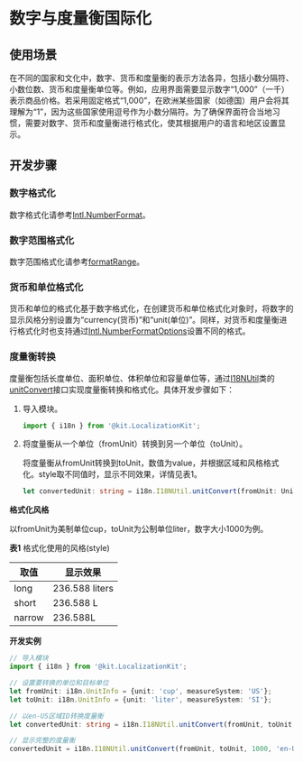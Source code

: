 # 数字与度量衡国际化

<!--Kit: Localization Kit-->
<!--Subsystem: Global-->
<!--Owner: @yliupy-->
<!--SE: @sunyaozu-->
<!--TSE: @lpw_work-->

## 使用场景

在不同的国家和文化中，数字、货币和度量衡的表示方法各异，包括小数分隔符、小数位数、货币和度量衡单位等。例如，应用界面需要显示数字“1,000”（一千）表示商品价格。若采用固定格式“1,000”，在欧洲某些国家（如德国）用户会将其理解为“1”，因为这些国家使用逗号作为小数分隔符。为了确保界面符合当地习惯，需要对数字、货币和度量衡进行格式化，使其根据用户的语言和地区设置显示。

## 开发步骤

### 数字格式化

数字格式化请参考[Intl.NumberFormat](https://developer.mozilla.org/en-US/docs/Web/JavaScript/Reference/Global_Objects/Intl/NumberFormat)。

### 数字范围格式化

数字范围格式化请参考[formatRange](https://developer.mozilla.org/en-US/docs/Web/JavaScript/Reference/Global_Objects/Intl/NumberFormat/formatRange)。

### 货币和单位格式化

货币和单位的格式化基于数字格式化，在创建货币和单位格式化对象时，将数字的显示风格分别设置为“currency(货币)”和“unit(单位)”。同样，对货币和度量衡进行格式化时也支持通过[Intl.NumberFormatOptions](https://developer.mozilla.org/en-US/docs/Web/JavaScript/Reference/Global_Objects/Intl/NumberFormat/NumberFormat#options)设置不同的格式。

### 度量衡转换

度量衡包括长度单位、面积单位、体积单位和容量单位等，通过[I18NUtil](../reference/apis-localization-kit/js-apis-i18n.md#i18nutil9)类的[unitConvert](../reference/apis-localization-kit/js-apis-i18n.md#unitconvert9)接口实现度量衡转换和格式化。具体开发步骤如下：

1. 导入模块。
   ```ts
   import { i18n } from '@kit.LocalizationKit';
   ```

2. 将度量衡从一个单位（fromUnit）转换到另一个单位（toUnit）。

   将度量衡从fromUnit转换到toUnit，数值为value，并根据区域和风格格式化。style取不同值时，显示不同效果，详情见表1。
   ```ts
   let convertedUnit: string = i18n.I18NUtil.unitConvert(fromUnit: UnitInfo, toUnit: UnitInfo, value: number, locale: string, style?: string);
   ```

**格式化风格**

以fromUnit为美制单位cup，toUnit为公制单位liter，数字大小1000为例。

**表1** 格式化使用的风格(style)

| 取值 | 显示效果 | 
| -------- | -------- |
| long | 236.588 liters | 
| short | 236.588 L | 
| narrow | 236.588L | 

**开发实例**

```ts
// 导入模块
import { i18n } from '@kit.LocalizationKit';

// 设置要转换的单位和目标单位
let fromUnit: i18n.UnitInfo = {unit: 'cup', measureSystem: 'US'};
let toUnit: i18n.UnitInfo = {unit: 'liter', measureSystem: 'SI'};

// 以en-US区域ID转换度量衡
let convertedUnit: string = i18n.I18NUtil.unitConvert(fromUnit, toUnit, 1000, 'en-US'); // convertedUnit = '236.588 L'

// 显示完整的度量衡
convertedUnit = i18n.I18NUtil.unitConvert(fromUnit, toUnit, 1000, 'en-US', 'long'); // convertedUnit = '236.588 liters'
```
